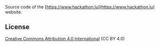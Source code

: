 
Source code of the [https://www.hackathon.lu](https://www.hackathon.lu) website.

## License

[Creative Commons Attribution 4.0 International](https://creativecommons.org/licenses/by/4.0/) (CC BY 4.0)
